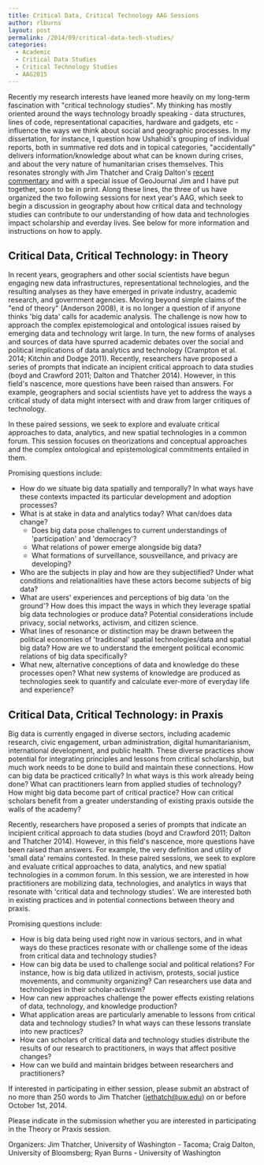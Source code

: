 ```yaml
---
title: Critical Data, Critical Technology AAG Sessions
author: rlburns
layout: post
permalink: /2014/09/critical-data-tech-studies/
categories:
  - Academic
  - Critical Data Studies
  - Critical Technology Studies
  - AAG2015
---
```


Recently my research interests have leaned more heavily on my long-term fascination with "critical technology studies". My thinking has mostly oriented around the ways technology broadly speaking - data structures, lines of code, representational capacities, hardware and gadgets, etc - influence the ways we think about social and geographic processes. In my dissertation, for instance, I question how Ushahidi's grouping of individual reports, both in summative red dots and in topical categories, "accidentally" delivers information/knowledge about what can be known during crises, and about the very nature of humanitarian crises themselves. This resonates strongly with Jim Thatcher and Craig Dalton's [recent commentary](http://societyandspace.com/material/commentaries/craig-dalton-and-jim-thatcher-what-does-a-critical-data-studies-look-like-and-why-do-we-care-seven-points-for-a-critical-approach-to-big-data/) and with a special issue of GeoJournal Jim and I have put together, soon to be in print. Along these lines, the three of us have organized the two following sessions for next year's AAG, which seek to begin a discussion in geography about how critical data and technology studies can contribute to our understanding of how data and technologies impact scholarship and everday lives. See below for more information and instructions on how to apply.

## Critical Data, Critical Technology: in Theory   
   
In recent years, geographers and other social scientists have begun engaging new data infrastructures, representational technologies, and the resulting analyses as they have emerged in private industry, academic research, and government agencies. Moving beyond simple claims of the "end of theory" (Anderson 2008), it is no longer a question of if anyone thinks 'big data' calls for academic analysis. The challenge is now how to approach the complex epistemological and ontological issues raised by emerging data and technology writ large. In turn, the new forms of analyses and sources of data have spurred academic debates over the social and political implications of data analytics and technology (Crampton et al. 2014; Kitchin and Dodge 2011). Recently, researchers have proposed a series of prompts that indicate an incipient critical approach to data studies (boyd and Crawford 2011; Dalton and Thatcher 2014). However, in this field's nascence, more questions have been raised than answers.  For example, geographers and social scientists have yet to address the ways a critical study of data might intersect with and draw from larger critiques of technology.   
   
In these paired sessions, we seek to explore and evaluate critical approaches to data, analytics, and new spatial technologies in a common forum. This session focuses on theorizations and conceptual approaches and the complex ontological and epistemological commitments entailed in them.   
   
Promising questions include:      
<ul><li>How do we situate big data spatially and temporally? In what ways have these contexts impacted its particular development and adoption processes?</li>   
<li>What is at stake in data and analytics today? What can/does data change?   
	<ul><li>Does big data pose challenges to current understandings of 'participation' and 'democracy'?</li>   
	<li>What relations of power emerge alongside big data?</li>   
	<li>What formations of surveillance, sousveillance, and privacy are developing?</li></ul></li>   
<li>Who are the subjects in play and how are they subjectified? Under what conditions and relationalities have these actors become subjects of big data?</li>   
<li>What are users' experiences and perceptions of big data 'on the ground'? How does this impact the ways in which they leverage spatial big data technologies or produce data? Potential considerations include privacy, social networks, activism, and citizen science.</li>   
<li>What lines of resonance or distinction may be drawn between the political economies of 'traditional' spatial technologies/data and spatial big data? How are we to understand the emergent political economic relations of big data specifically?</li>   
<li>What new, alternative conceptions of data and knowledge do these processes open? What new systems of knowledge are produced as technologies seek to quantify and calculate ever-more of everyday life and experience?</li></ul>   
   
   
   
## Critical Data, Critical Technology: in Praxis   
Big data is currently engaged in diverse sectors, including academic research, civic engagement, urban administration, digital humanitarianism, international development, and public health. These diverse practices show potential for integrating principles and lessons from critical scholarship, but much work needs to be done to build and maintain these connections. How can big data be practiced critically? In what ways is this work already being done? What can practitioners learn from applied studies of technology? How might big data become part of critical practice? How can critical scholars benefit from a greater understanding of existing praxis outside the walls of the academy?   
   
Recently, researchers have proposed a series of prompts that indicate an incipient critical approach to data studies (boyd and Crawford 2011; Dalton and Thatcher 2014). However, in this field's nascence, more questions have been raised than answers. For example, the very definition and utility of 'small data' remains contested. In these paired sessions, we seek to explore and evaluate critical approaches to data, analytics, and new spatial technologies in a common forum. In this session, we are interested in how practitioners are mobilizing data, technologies, and analytics in ways that resonate with 'critical data and technology studies'. We are interested both in existing practices and in potential connections between theory and praxis.    
   
Promising questions include:   
<ul><li>How is big data being used right now in various sectors, and in what ways do these practices resonate with or challenge some of the ideas from critical data and technology studies?</li>   
<li>How can big data be used to challenge social and political relations? For instance, how is big data utilized in activism, protests, social justice movements, and community organizing? Can researchers use data and technologies in their scholar-activism?</li>   
<li>How can new approaches challenge the power effects existing relations of data, technology, and knowledge production?</li>   
<li>What application areas are particularly amenable to lessons from critical data and technology studies? In what ways can these lessons translate into new practices?</li>   
<li>How can scholars of critical data and technology studies distribute the results of our research to practitioners, in ways that affect positive changes?</li>   
<li>How can we build and maintain bridges between researchers and practitioners?</li></ul>   


If interested in participating in either session, please submit an abstract of no more than 250 words to Jim Thatcher (jethatch@uw.edu) on or before October 1st, 2014.   

Please indicate in the submission whether you are interested in participating in the Theory or Praxis session.   
   
Organizers: Jim Thatcher, University of Washington - Tacoma; Craig Dalton, University of Bloomsberg; Ryan Burns - University of Washington